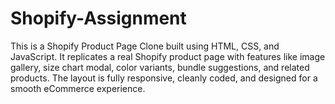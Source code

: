 # Shopify-Assignment
This is a Shopify Product Page Clone built using HTML, CSS, and JavaScript. It replicates a real Shopify product page with features like image gallery, size chart modal, color variants, bundle suggestions, and related products. The layout is fully responsive, cleanly coded, and designed for a smooth eCommerce experience.
